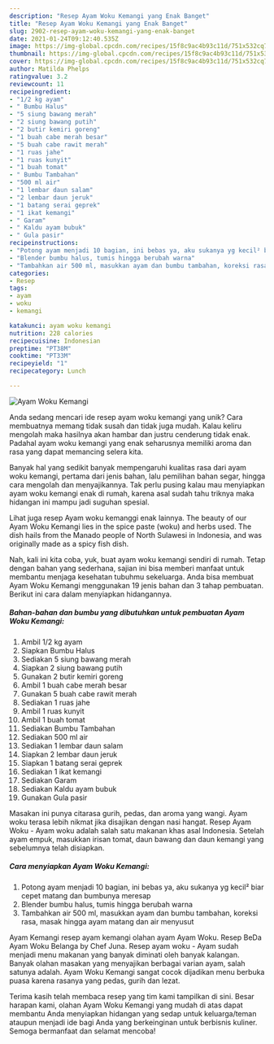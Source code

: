 ```yaml
---
description: "Resep Ayam Woku Kemangi yang Enak Banget"
title: "Resep Ayam Woku Kemangi yang Enak Banget"
slug: 2902-resep-ayam-woku-kemangi-yang-enak-banget
date: 2021-01-24T09:12:40.535Z
image: https://img-global.cpcdn.com/recipes/15f8c9ac4b93c11d/751x532cq70/ayam-woku-kemangi-foto-resep-utama.jpg
thumbnail: https://img-global.cpcdn.com/recipes/15f8c9ac4b93c11d/751x532cq70/ayam-woku-kemangi-foto-resep-utama.jpg
cover: https://img-global.cpcdn.com/recipes/15f8c9ac4b93c11d/751x532cq70/ayam-woku-kemangi-foto-resep-utama.jpg
author: Matilda Phelps
ratingvalue: 3.2
reviewcount: 11
recipeingredient:
- "1/2 kg ayam"
- " Bumbu Halus"
- "5 siung bawang merah"
- "2 siung bawang putih"
- "2 butir kemiri goreng"
- "1 buah cabe merah besar"
- "5 buah cabe rawit merah"
- "1 ruas jahe"
- "1 ruas kunyit"
- "1 buah tomat"
- " Bumbu Tambahan"
- "500 ml air"
- "1 lembar daun salam"
- "2 lembar daun jeruk"
- "1 batang serai geprek"
- "1 ikat kemangi"
- " Garam"
- " Kaldu ayam bubuk"
- " Gula pasir"
recipeinstructions:
- "Potong ayam menjadi 10 bagian, ini bebas ya, aku sukanya yg kecil² biar cepet matang dan bumbunya meresap"
- "Blender bumbu halus, tumis hingga berubah warna"
- "Tambahkan air 500 ml, masukkan ayam dan bumbu tambahan, koreksi rasa, masak hingga ayam matang dan air menyusut"
categories:
- Resep
tags:
- ayam
- woku
- kemangi

katakunci: ayam woku kemangi 
nutrition: 228 calories
recipecuisine: Indonesian
preptime: "PT38M"
cooktime: "PT33M"
recipeyield: "1"
recipecategory: Lunch

---
```



![Ayam Woku Kemangi](https://img-global.cpcdn.com/recipes/15f8c9ac4b93c11d/751x532cq70/ayam-woku-kemangi-foto-resep-utama.jpg)

Anda sedang mencari ide resep ayam woku kemangi yang unik? Cara membuatnya memang tidak susah dan tidak juga mudah. Kalau keliru mengolah maka hasilnya akan hambar dan justru cenderung tidak enak. Padahal ayam woku kemangi yang enak seharusnya memiliki aroma dan rasa yang dapat memancing selera kita.

Banyak hal yang sedikit banyak mempengaruhi kualitas rasa dari ayam woku kemangi, pertama dari jenis bahan, lalu pemilihan bahan segar, hingga cara mengolah dan menyajikannya. Tak perlu pusing kalau mau menyiapkan ayam woku kemangi enak di rumah, karena asal sudah tahu triknya maka hidangan ini mampu jadi suguhan spesial.

Lihat juga resep Ayam woku kemanggi enak lainnya. The beauty of our Ayam Woku Kemangi lies in the spice paste (woku) and herbs used. The dish hails from the Manado people of North Sulawesi in Indonesia, and was originally made as a spicy fish dish.


Nah, kali ini kita coba, yuk, buat ayam woku kemangi sendiri di rumah. Tetap dengan bahan yang sederhana, sajian ini bisa memberi manfaat untuk membantu menjaga kesehatan tubuhmu sekeluarga. Anda bisa membuat Ayam Woku Kemangi menggunakan 19 jenis bahan dan 3 tahap pembuatan. Berikut ini cara dalam menyiapkan hidangannya.

<!--inarticleads1-->

##### Bahan-bahan dan bumbu yang dibutuhkan untuk pembuatan Ayam Woku Kemangi:

1. Ambil 1/2 kg ayam
1. Siapkan  Bumbu Halus
1. Sediakan 5 siung bawang merah
1. Siapkan 2 siung bawang putih
1. Gunakan 2 butir kemiri goreng
1. Ambil 1 buah cabe merah besar
1. Gunakan 5 buah cabe rawit merah
1. Sediakan 1 ruas jahe
1. Ambil 1 ruas kunyit
1. Ambil 1 buah tomat
1. Sediakan  Bumbu Tambahan
1. Sediakan 500 ml air
1. Sediakan 1 lembar daun salam
1. Siapkan 2 lembar daun jeruk
1. Siapkan 1 batang serai geprek
1. Sediakan 1 ikat kemangi
1. Sediakan  Garam
1. Sediakan  Kaldu ayam bubuk
1. Gunakan  Gula pasir


Masakan ini punya citarasa gurih, pedas, dan aroma yang wangi. Ayam woku terasa lebih nikmat jika disajikan dengan nasi hangat. Resep Ayam Woku - Ayam woku adalah salah satu makanan khas asal Indonesia. Setelah ayam empuk, masukkan irisan tomat, daun bawang dan daun kemangi yang sebelumnya telah disiapkan. 

<!--inarticleads2-->

##### Cara menyiapkan Ayam Woku Kemangi:

1. Potong ayam menjadi 10 bagian, ini bebas ya, aku sukanya yg kecil² biar cepet matang dan bumbunya meresap
1. Blender bumbu halus, tumis hingga berubah warna
1. Tambahkan air 500 ml, masukkan ayam dan bumbu tambahan, koreksi rasa, masak hingga ayam matang dan air menyusut


Ayam Kemangi resep ayam kemangi olahan ayam Ayam Woku. Resep BeDa Ayam Woku Belanga by Chef Juna. Resep ayam woku - Ayam sudah menjadi menu makanan yang banyak diminati oleh banyak kalangan. Banyak olahan masakan yang menyajikan berbagai varian ayam, salah satunya adalah. Ayam Woku Kemangi sangat cocok dijadikan menu berbuka puasa karena rasanya yang pedas, gurih dan lezat. 

Terima kasih telah membaca resep yang tim kami tampilkan di sini. Besar harapan kami, olahan Ayam Woku Kemangi yang mudah di atas dapat membantu Anda menyiapkan hidangan yang sedap untuk keluarga/teman ataupun menjadi ide bagi Anda yang berkeinginan untuk berbisnis kuliner. Semoga bermanfaat dan selamat mencoba!
